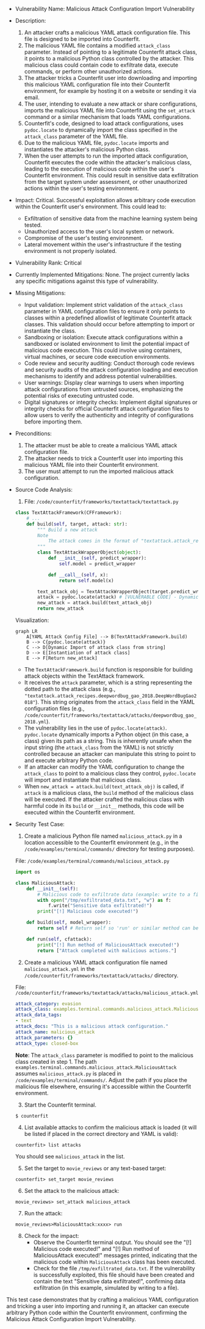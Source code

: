 * Vulnerability Name: Malicious Attack Configuration Import Vulnerability

* Description:
    1. An attacker crafts a malicious YAML attack configuration file. This file is designed to be imported into Counterfit.
    2. The malicious YAML file contains a modified `attack_class` parameter. Instead of pointing to a legitimate Counterfit attack class, it points to a malicious Python class controlled by the attacker. This malicious class could contain code to exfiltrate data, execute commands, or perform other unauthorized actions.
    3. The attacker tricks a Counterfit user into downloading and importing this malicious YAML configuration file into their Counterfit environment, for example by hosting it on a website or sending it via email.
    4. The user, intending to evaluate a new attack or share configurations, imports the malicious YAML file into Counterfit using the `set_attack` command or a similar mechanism that loads YAML configurations.
    5. Counterfit's code, designed to load attack configurations, uses `pydoc.locate` to dynamically import the class specified in the `attack_class` parameter of the YAML file.
    6. Due to the malicious YAML file, `pydoc.locate` imports and instantiates the attacker's malicious Python class.
    7. When the user attempts to run the imported attack configuration, Counterfit executes the code within the attacker's malicious class, leading to the execution of malicious code within the user's Counterfit environment. This could result in sensitive data exfiltration from the target system under assessment, or other unauthorized actions within the user's testing environment.

* Impact:
    Critical. Successful exploitation allows arbitrary code execution within the Counterfit user's environment. This could lead to:
    - Exfiltration of sensitive data from the machine learning system being tested.
    - Unauthorized access to the user's local system or network.
    - Compromise of the user's testing environment.
    - Lateral movement within the user's infrastructure if the testing environment is not properly isolated.

* Vulnerability Rank: Critical

* Currently Implemented Mitigations:
    None. The project currently lacks any specific mitigations against this type of vulnerability.

* Missing Mitigations:
    - Input validation: Implement strict validation of the `attack_class` parameter in YAML configuration files to ensure it only points to classes within a predefined allowlist of legitimate Counterfit attack classes. This validation should occur before attempting to import or instantiate the class.
    - Sandboxing or isolation: Execute attack configurations within a sandboxed or isolated environment to limit the potential impact of malicious code execution. This could involve using containers, virtual machines, or secure code execution environments.
    - Code review and security auditing: Conduct thorough code reviews and security audits of the attack configuration loading and execution mechanisms to identify and address potential vulnerabilities.
    - User warnings: Display clear warnings to users when importing attack configurations from untrusted sources, emphasizing the potential risks of executing untrusted code.
    - Digital signatures or integrity checks: Implement digital signatures or integrity checks for official Counterfit attack configuration files to allow users to verify the authenticity and integrity of configurations before importing them.

* Preconditions:
    1. The attacker must be able to create a malicious YAML attack configuration file.
    2. The attacker needs to trick a Counterfit user into importing this malicious YAML file into their Counterfit environment.
    3. The user must attempt to run the imported malicious attack configuration.

* Source Code Analysis:

    1. File: `/code/counterfit/frameworks/textattack/textattack.py`

    ```python
    class TextAttackFramework(CFFramework):
        # ...
        def build(self, target, attack: str):
            """ Build a new attack
            Note
                The attack comes in the format of "textattack.attack_recipes.deepwordbug_gao_2018.DeepWordBugGao2018"
            """
            class TextAttackWrapperObject(object):
                def __init__(self, predict_wrapper):
                    self.model = predict_wrapper

                def __call__(self, x):
                    return self.model(x)

            text_attack_obj = TextAttackWrapperObject(target.predict_wrapper)
            attack = pydoc.locate(attack) # [VULNERABLE CODE] - Dynamically loads class based on string from config
            new_attack = attack.build(text_attack_obj)
            return new_attack
    ```
    Visualization:

    ```mermaid
    graph LR
        A[YAML Attack Config File] --> B(TextAttackFramework.build)
        B --> C{pydoc.locate(attack)}
        C --> D[Dynamic Import of attack class from string]
        D --> E[Instantiation of attack class]
        E --> F[Return new_attack]
    ```

    - The `TextAttackFramework.build` function is responsible for building attack objects within the TextAttack framework.
    - It receives the `attack` parameter, which is a string representing the dotted path to the attack class (e.g., `"textattack.attack_recipes.deepwordbug_gao_2018.DeepWordBugGao2018"`). This string originates from the `attack_class` field in the YAML configuration files (e.g., `/code/counterfit/frameworks/textattack/attacks/deepwordbug_gao_2018.yml`).
    - The vulnerability lies in the use of `pydoc.locate(attack)`.  `pydoc.locate` dynamically imports a Python object (in this case, a class) given its path as a string. This is inherently unsafe when the input string (the `attack_class` from the YAML) is not strictly controlled because an attacker can manipulate this string to point to and execute arbitrary Python code.
    - If an attacker can modify the YAML configuration to change the `attack_class` to point to a malicious class they control, `pydoc.locate` will import and instantiate that malicious class.
    - When `new_attack = attack.build(text_attack_obj)` is called, if `attack` is a malicious class, the `build` method of the malicious class will be executed. If the attacker crafted the malicious class with harmful code in its `build` or `__init__` methods, this code will be executed within the Counterfit environment.

* Security Test Case:

    1. Create a malicious Python file named `malicious_attack.py` in a location accessible to the Counterfit environment (e.g., in the `/code/examples/terminal/commands/` directory for testing purposes).

    File: `/code/examples/terminal/commands/malicious_attack.py`
    ```python
    import os

    class MaliciousAttack:
        def __init__(self):
            # Malicious code to exfiltrate data (example: write to a file)
            with open("/tmp/exfiltrated_data.txt", "w") as f:
                f.write("Sensitive data exfiltrated!")
            print("[!] Malicious code executed!")

        def build(self, model_wrapper):
            return self # Return self so 'run' or similar method can be called

        def run(self, cfattack):
            print("[!] Run method of MaliciousAttack executed!")
            return ["Attack completed with malicious actions."]
    ```

    2. Create a malicious YAML attack configuration file named `malicious_attack.yml` in the `/code/counterfit/frameworks/textattack/attacks/` directory.

    File: `/code/counterfit/frameworks/textattack/attacks/malicious_attack.yml`
    ```yaml
    attack_category: evasion
    attack_class: examples.terminal.commands.malicious_attack.MaliciousAttack  # [MALICIOUS CLASS PATH]
    attack_data_tags:
    - text
    attack_docs: "This is a malicious attack configuration."
    attack_name: malicious_attack
    attack_parameters: {}
    attack_type: closed-box
    ```
    **Note**: The `attack_class` parameter is modified to point to the malicious class created in step 1. The path `examples.terminal.commands.malicious_attack.MaliciousAttack` assumes `malicious_attack.py` is placed in `/code/examples/terminal/commands/`. Adjust the path if you place the malicious file elsewhere, ensuring it's accessible within the Counterfit environment.

    3. Start the Counterfit terminal.

    ```bash
    $ counterfit
    ```

    4. List available attacks to confirm the malicious attack is loaded (it will be listed if placed in the correct directory and YAML is valid):

    ```
    counterfit> list attacks
    ```
    You should see `malicious_attack` in the list.

    5. Set the target to `movie_reviews` or any text-based target:

    ```
    counterfit> set_target movie_reviews
    ```

    6. Set the attack to the malicious attack:

    ```
    movie_reviews> set_attack malicious_attack
    ```

    7. Run the attack:

    ```
    movie_reviews>MaliciousAttack:xxxx> run
    ```

    8. Check for the impact:
        - Observe the Counterfit terminal output. You should see the "[!] Malicious code executed!" and "[!] Run method of MaliciousAttack executed!" messages printed, indicating that the malicious code within `MaliciousAttack` class has been executed.
        - Check for the file `/tmp/exfiltrated_data.txt`. If the vulnerability is successfully exploited, this file should have been created and contain the text "Sensitive data exfiltrated!", confirming data exfiltration (in this example, simulated by writing to a file).

This test case demonstrates that by crafting a malicious YAML configuration and tricking a user into importing and running it, an attacker can execute arbitrary Python code within the Counterfit environment, confirming the Malicious Attack Configuration Import Vulnerability.
